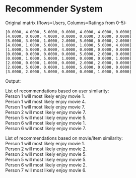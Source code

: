 # Recommender System

Original matrix (Rows=Users, Columns=Ratings from 0-5):  
```
[0.0000, 4.0000, 5.0000, 0.0000, 4.0000, 4.0000, 0.0000]  
[4.0000, 0.0000, 4.0000, 0.0000, 0.0000, 3.0000, 0.0000]  
[5.0000, 3.0000, 1.0000, 2.0000, 5.0000, 0.0000, 2.0000]  
[4.0000, 1.0000, 5.0000, 1.0000, 1.0000, 5.0000, 4.0000]  
[1.0000, 5.0000, 0.0000, 4.0000, 0.0000, 0.0000, 0.0000]  
[0.0000, 0.0000, 0.0000, 0.0000, 5.0000, 2.0000, 0.0000]  
[0.0000, 1.0000, 5.0000, 1.0000, 0.0000, 0.0000, 1.0000]  
[2.0000, 0.0000, 1.0000, 0.0000, 2.0000, 2.0000, 0.0000]  
[2.0000, 5.0000, 0.0000, 1.0000, 5.0000, 0.0000, 0.0000]  
[3.0000, 2.0000, 5.0000, 0.0000, 0.0000, 1.0000, 0.0000]  
```
Output:

List of recommendations based on user similarity:   
Person 1 will most likely enjoy movie 1.  
Person 1 will most likely enjoy movie 4.  
Person 1 will most likely enjoy movie 7.  
Person 2 will most likely enjoy movie 7.  
Person 5 will most likely enjoy movie 5.  
Person 6 will most likely enjoy movie 1.  
Person 6 will most likely enjoy movie 7.  

List of recommendations based on movie/item similarity:   
Person 1 will most likely enjoy movie 1.  
Person 2 will most likely enjoy movie 2.  
Person 2 will most likely enjoy movie 5.  
Person 5 will most likely enjoy movie 5.  
Person 6 will most likely enjoy movie 2.  
Person 7 will most likely enjoy movie 6.  
